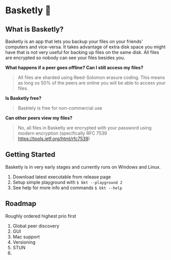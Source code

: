 # Basketly 🧺
## What is Basketly?
Basketly is an app that lets you backup your files on your friends' computers and vice-versa.  It takes advantage of extra disk space you might have that is not very useful for backing up files on the same disk.  All files are encrypted so nobody can see your files besides you.

**What happens if a peer goes offline? Can I still access my files?**
> All files are sharded using Reed-Solomon erasure coding.  This means as long os 50% of the peers are online you will be able to access your files.

**Is Basketly free?**
> Basktely is free for non-commercial use

**Can other peers view my files?** 
> No, all files in Basketly are encrypted with your password using modern encryption (specifically RFC 7539 https://tools.ietf.org/html/rfc7539)

## Getting Started
Basketly is in very early stages and currently runs on Windows and Linux.
1. Download latest executable from release page
1. Setup simple playground with `$ bkt --playground 2`
1. See help for more info and commands `$ bkt --help`


## Roadmap
Roughly ordered highest prio first
1. Global peer discovery
1. GUI
1. Mac support
1. Versioning
1. STUN
1.

